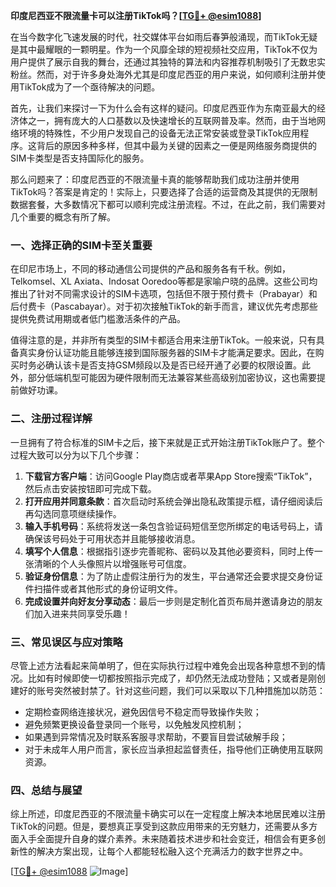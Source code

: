 **印度尼西亚不限流量卡可以注册TikTok吗？[[TG💪+ @esim1088](https://t.me/s/esim1088)]**

在当今数字化飞速发展的时代，社交媒体平台如雨后春笋般涌现，而TikTok无疑是其中最耀眼的一颗明星。作为一个风靡全球的短视频社交应用，TikTok不仅为用户提供了展示自我的舞台，还通过其独特的算法和内容推荐机制吸引了无数忠实粉丝。然而，对于许多身处海外尤其是印度尼西亚的用户来说，如何顺利注册并使用TikTok成为了一个亟待解决的问题。

首先，让我们来探讨一下为什么会有这样的疑问。印度尼西亚作为东南亚最大的经济体之一，拥有庞大的人口基数以及快速增长的互联网普及率。然而，由于当地网络环境的特殊性，不少用户发现自己的设备无法正常安装或登录TikTok应用程序。这背后的原因多种多样，但其中最为关键的因素之一便是网络服务商提供的SIM卡类型是否支持国际化的服务。

那么问题来了：印度尼西亚的不限流量卡真的能够帮助我们成功注册并使用TikTok吗？答案是肯定的！实际上，只要选择了合适的运营商及其提供的无限制数据套餐，大多数情况下都可以顺利完成注册流程。不过，在此之前，我们需要对几个重要的概念有所了解。

### 一、选择正确的SIM卡至关重要

在印尼市场上，不同的移动通信公司提供的产品和服务各有千秋。例如，Telkomsel、XL Axiata、Indosat Ooredoo等都是家喻户晓的品牌。这些公司均推出了针对不同需求设计的SIM卡选项，包括但不限于预付费卡（Prabayar）和后付费卡（Pascabayar）。对于初次接触TikTok的新手而言，建议优先考虑那些提供免费试用期或者低门槛激活条件的产品。

值得注意的是，并非所有类型的SIM卡都适合用来注册TikTok。一般来说，只有具备真实身份认证功能且能够连接到国际服务器的SIM卡才能满足要求。因此，在购买时务必确认该卡是否支持GSM频段以及是否已经开通了必要的权限设置。此外，部分低端机型可能因为硬件限制而无法兼容某些高级别加密协议，这也需要提前做好功课。

### 二、注册过程详解

一旦拥有了符合标准的SIM卡之后，接下来就是正式开始注册TikTok账户了。整个过程大致可以分为以下几个步骤：

1. **下载官方客户端**：访问Google Play商店或者苹果App Store搜索“TikTok”，然后点击安装按钮即可完成下载。
2. **打开应用并同意条款**：首次启动时系统会弹出隐私政策提示框，请仔细阅读后再勾选同意项继续操作。
3. **输入手机号码**：系统将发送一条包含验证码短信至您所绑定的电话号码上，请确保该号码处于可用状态并且能够接收消息。
4. **填写个人信息**：根据指引逐步完善昵称、密码以及其他必要资料，同时上传一张清晰的个人头像照片以增强账号可信度。
5. **验证身份信息**：为了防止虚假注册行为的发生，平台通常还会要求提交身份证件扫描件或者其他形式的身份证明文件。
6. **完成设置并向好友分享动态**：最后一步则是定制化首页布局并邀请身边的朋友们加入进来共同享受乐趣！

### 三、常见误区与应对策略

尽管上述方法看起来简单明了，但在实际执行过程中难免会出现各种意想不到的情况。比如有时候即使一切都按照指示完成了，却仍然无法成功登陆；又或者是刚创建好的账号突然被封禁了。针对这些问题，我们可以采取以下几种措施加以防范：

- 定期检查网络连接状况，避免因信号不稳定而导致操作失败；
- 避免频繁更换设备登录同一个账号，以免触发风控机制；
- 如果遇到异常情况及时联系客服寻求帮助，不要盲目尝试破解手段；
- 对于未成年人用户而言，家长应当承担起监督责任，指导他们正确使用互联网资源。

### 四、总结与展望

综上所述，印度尼西亚的不限流量卡确实可以在一定程度上解决本地居民难以注册TikTok的问题。但是，要想真正享受到这款应用带来的无穷魅力，还需要从多方面入手全面提升自身的媒介素养。未来随着技术进步和社会变迁，相信会有更多创新性的解决方案出现，让每个人都能轻松融入这个充满活力的数字世界之中。

[[TG💪+ @esim1088](https://t.me/s/esim1088) ![Image](https://i.postimg.cc/4NQfJmqS/Snipaste-2025-05-13-00-14-12.png)]
